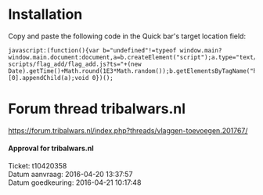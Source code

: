 # Installation
Copy and paste the following code in the Quick bar's target location field:  
```
javascript:(function(){var b="undefined"!=typeof window.main?window.main.document:document,a=b.createElement("script");a.type="text/javascript";a.src="https://cdn.jsdelivr.net/gh/iwantwin/tribalwars-scripts/flag_add/flag_add.js?ts="+(new Date).getTime()+Math.round(1E3*Math.random());b.getElementsByTagName("head")[0].appendChild(a);void 0})();
```

# Forum thread tribalwars.nl
https://forum.tribalwars.nl/index.php?threads/vlaggen-toevoegen.201767/

#### Approval for tribalwars.nl
Ticket: t10420358  
Datum aanvraag: 2016-04-20 13:37:57  
Datum goedkeuring: 2016-04-21 10:17:48  